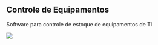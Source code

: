 ## Controle de Equipamentos

Software para controle de estoque de equipamentos de TI

![](https://user-images.githubusercontent.com/30300381/103104811-479baf00-4608-11eb-9273-7fc3577462bf.png)
